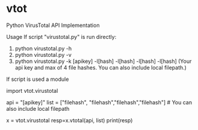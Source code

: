 # vtot
Python VirusTotal API Implementation

Usage
If script "virustotal.py" is run directly:
1) python virustotal.py -h
2) python virustotal.py -v
3) python virustotal.py -k [apikey] -l[hash] -l[hash] -l[hash] -l[hash]
    (Your api key and max of 4 file hashes. You can also include local filepath.)
    
If script is used a module

import vtot.virustotal

api = "[apikey]"
list = ["filehash", "filehash","filehash","filehash"]   # You can also include local filepath

x = vtot.virustotal
resp=x.vtotal(api, list)
print(resp)
